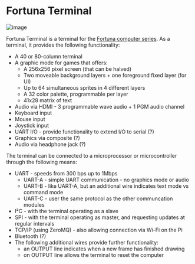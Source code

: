 # Fortuna Terminal

![image](https://user-images.githubusercontent.com/84652/215353776-29afeb20-d336-4596-835f-49292c930799.png)

Fortuna Terminal is a terminal for the [Fortuna computer series](https://fortuna-computers.github.io/). As a terminal, it provides the following functionality:

 - A 40 or 80-column terminal
 - A graphic mode for games that offers:
   - A 256x256 pixel screen (that can be halved)
   - Two moveable background layers + one foreground fixed layer (for UI)
   - Up to 64 simultaneous sprites in 4 different layers
   - A 32 color palette, programmable per layer
   - 41x28 matrix of text
 - Audio via HDMI - 3 programmable wave audio + 1 PGM audio channel
 - Keyboard input
 - Mouse input
 - Joystick input
 - UART I/O - provide functionality to extend I/O to serial (?)
 - Graphics via composite (?)
 - Audio via headphone jack (?)
 
 The terminal can be connected to a microprocessor or microcontroller through the following means:
 
 - UART - speeds from 300 bps up to 1Mbps
   - UART-A - simple UART communication - no graphics mode or audio
   - UART-B - like UART-A, but an additional wire indicates text mode vs command mode
   - UART-C - user the same protocol as the other communcation modules
 - I²C - with the terminal operating as a slave
 - SPI - with the terminal operating as master, and requesting updates at regular intervals
 - TCP/IP (using ZeroMQ) - also allowing connection via Wi-Fi on the Pi
 - Bluetooth (?)
 - The following additional wires provide further functionality:
   - an OUTPUT line indicates when a new frame has finished drawing
   - on OUTPUT line allows the terminal to reset the computer
